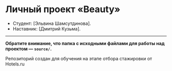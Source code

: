 # Личный проект «Beauty»

- Студент: [Эльвина Шамсутдинова].
- Наставник: [Дмитрий Кузьма].

---

**Обратите внимание, что папка с исходными файлами для работы над проектом — `source/`.**

Репозиторий создан для обучения на этапе отбора стажировки от Hotels.ru
